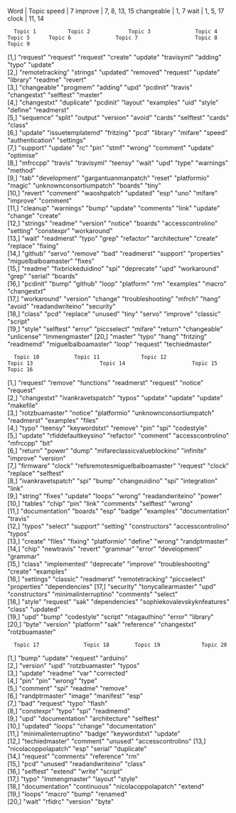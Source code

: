 Word 	 		| 	Topic
speed			|	7
improve			|	7, 8, 13, 15
changeable		|	1, 7
wait			|	1, 5, 17
clock			|	11, 14
      
      Topic 1          Topic 2            Topic 3              Topic 4           Topic 5      Topic 6              Topic 7                  Topic 8              Topic 9        
 [1,] "request"        "request"          "request"            "create"          "update"     "travisyml"          "adding"                 "typo"               "update"       
 [2,] "remotetracking" "strings"          "updated"            "removed"         "request"    "update"             "library"                "readme"             "revert"       
 [3,] "changeable"     "progmem"          "adding"             "upd"             "pcdinit"    "travis"             "changestxt"             "selftest"           "master"       
 [4,] "changestxt"     "duplicate"        "pcdinit"            "layout"          "examples"   "uid"                "style"                  "define"             "readmerst"    
 [5,] "sequence"       "split"            "output"             "version"         "avoid"      "cards"              "selftest"               "cards"              "class"        
 [6,] "update"         "issuetemplatemd"  "fritzing"           "pcd"             "library"    "mifare"             "speed"                  "authentication"     "settings"     
 [7,] "support"        "update"           "rc"                 "pin"             "stmf"       "wrong"              "comment"                "update"             "optimise"     
 [8,] "mfrccpp"        "travis"           "travisyml"          "teensy"          "wait"       "upd"                "type"                   "warnings"           "method"       
 [9,] "tab"            "development"      "gargantuanmanpatch" "reset"           "platformio" "magic"              "unknownconsortiumpatch" "boards"             "tiny"         
[10,] "revert"         "comment"          "waoshpatch"         "updated"         "esp"        "uno"                "mifare"                 "improve"            "comment"      
[11,] "cleanup"        "warnings"         "bump"               "update"          "comments"   "link"               "update"                 "change"             "create"       
[12,] "strings"        "readme"           "version"            "notice"          "boards"     "accesscontrolino"   "setting"                "constexpr"          "workaround"   
[13,] "wait"           "readmerst"        "typo"               "grep"            "refactor"   "architecture"       "create"                 "replace"            "fixing"       
[14,] "github"         "servo"            "remove"             "bad"             "readmerst"  "support"            "properties"             "miguelbalboamaster" "fixes"        
[15,] "readme"         "fixbrickeduidino" "spi"                "deprecate"       "upd"        "workaround"         "grep"                   "serial"             "boards"       
[16,] "pcdinit"        "bump"             "github"             "loop"            "platform"   "rm"                 "examples"               "macro"              "changestxt"   
[17,] "workaround"     "version"          "change"             "troubleshooting" "mfrch"      "hang"               "avoid"                  "readandwriteino"    "security"     
[18,] "class"          "pcd"              "replace"            "unused"          "tiny"       "servo"              "improve"                "classic"            "script"       
[19,] "style"          "selftest"         "error"              "piccselect"      "mifare"     "return"             "changeable"             "unlicense"          "lmmengmaster" 
[20,] "master"         "typo"             "hang"               "fritzing"        "readmemd"   "miguelbalboamaster" "loop"                   "request"            "techiedmaster"

      Topic 10           Topic 11             Topic 12                        Topic 13                     Topic 14                     Topic 15           Topic 16       
 [1,] "request"          "remove"             "functions"                     "readmerst"                  "request"                    "notice"           "request"      
 [2,] "changestxt"       "ivankravetspatch"   "typos"                         "update"                     "update"                     "update"           "makefile"     
 [3,] "rotzbuamaster"    "notice"             "platformio"                    "unknownconsortiumpatch"     "readmerst"                  "examples"         "files"        
 [4,] "typo"             "teensy"             "keywordstxt"                   "remove"                     "pin"                        "spi"              "codestyle"    
 [5,] "update"           "rfiddefaultkeysino" "refactor"                      "comment"                    "accesscontrolino"           "mfrccpp"          "bit"          
 [6,] "return"           "power"              "dump"                          "mifareclassicvalueblockino" "infinite"                   "improve"          "version"      
 [7,] "firmware"         "clock"              "refsremotesmiguelbalboamaster" "request"                    "clock"                      "replace"          "selftest"     
 [8,] "ivankravetspatch" "spi"                "bump"                          "changeuidino"               "spi"                        "integration"      "link"         
 [9,] "string"           "fixes"              "update"                        "loops"                      "wrong"                      "readandwriteino"  "power"        
[10,] "tables"           "chip"               "pin"                           "link"                       "comments"                   "selftest"         "wrong"        
[11,] "documentation"    "boards"             "esp"                           "badge"                      "examples"                   "documentation"    "travis"       
[12,] "typos"            "select"             "support"                       "setting"                    "constructors"               "accesscontrolino" "typos"        
[13,] "create"           "files"              "fixing"                        "platformio"                 "define"                     "wrong"            "randptrmaster"
[14,] "chip"             "newtravis"          "revert"                        "grammar"                    "error"                      "development"      "grammar"      
[15,] "class"            "implemented"        "deprecate"                     "improve"                    "troubleshooting"            "create"           "examples"     
[16,] "settings"         "classic"            "readmerst"                     "remotetracking"             "piccselect"                 "properties"       "dependencies" 
[17,] "security"         "tonycallearmaster"  "upd"                           "constructors"               "minimalinterruptino"        "comments"         "select"       
[18,] "style"            "request"            "sak"                           "dependencies"               "sophiekovalevskyknfeatures" "class"            "updated"      
[19,] "upd"              "bump"               "codestyle"                     "script"                     "ntagauthino"                "error"            "library"      
[20,] "byte"             "version"            "platform"                      "sak"                        "reference"                  "changestxt"       "rotzbuamaster"

      Topic 17              Topic 18        Topic 19             Topic 20          
 [1,] "bump"                "update"        "request"            "arduino"         
 [2,] "version"             "upd"           "rotzbuamaster"      "typos"           
 [3,] "update"              "readme"        "var"                "corrected"       
 [4,] "pin"                 "pin"           "wrong"              "type"            
 [5,] "comment"             "spi"           "readme"             "remove"          
 [6,] "randptrmaster"       "image"         "manifest"           "esp"             
 [7,] "bad"                 "request"       "typo"               "flash"           
 [8,] "constexpr"           "typo"          "spi"                "readmemd"        
 [9,] "upd"                 "documentation" "architecture"       "selftest"        
[10,] "updated"             "loops"         "change"             "documentation"   
[11,] "minimalinterruptino" "badge"         "keywordstxt"        "update"          
[12,] "techiedmaster"       "comment"       "unused"             "accesscontrolino"
[13,] "nicolacoppolapatch"  "esp"           "serial"             "duplicate"       
[14,] "request"             "comments"      "reference"          "rm"              
[15,] "pcd"                 "unused"        "readandwriteino"    "class"           
[16,] "selftest"            "extend"        "write"              "script"          
[17,] "typo"                "lmmengmaster"  "layout"             "style"           
[18,] "documentation"       "continuous"    "nicolacoppolapatch" "extend"          
[19,] "loops"               "macro"         "bump"               "renamed"         
[20,] "wait"                "rfidrc"        "version"            "byte"            
> 